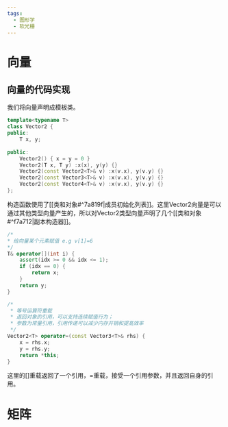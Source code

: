 ```yaml
---
tags:
  - 图形学
  - 软光栅
---
```

# 向量

## 向量的代码实现

我们将向量声明成模板类。
```Cpp
template<typename T>
class Vector2 {
public:
	T x, y;
	
public:
	Vector2() { x = y = 0 }
	Vector2(T x, T y) :x(x), y(y) {}
	Vector2(const Vector2<T>& v) :x(v.x), y(v.y) {}
	Vector2(const Vector3<T>& v) :x(v.x), y(v.y) {}
	Vector2(const Vector4<T>& v) :x(v.x), y(v.y) {}
};
```
构造函数使用了[[类和对象#^7a819f|成员初始化列表]]。这里Vector2向量是可以通过其他类型向量产生的，所以对Vector2类型向量声明了几个[[类和对象#^f7a712|副本构造器]]。

```Cpp
/*
* 给向量某个元素赋值 e.g v[1]=6
*/
T& operator[](int i) {
	assert(idx >= 0 && idx <= 1);
	if (idx == 0) {
		return x;
	}
	return y;
}

/*
 * 等号运算符重载
 * 返回对象的引用，可以支持连续赋值行为；
 * 参数为常量引用，引用传递可以减少内存开销和提高效率
 */
Vector2<T> operator=(const Vector3<T>& rhs) {
	x = rhs.x;
	y = rhs.y;
	return *this;
}
```
这里的[]重载返回了一个引用，=重载，接受一个引用参数，并且返回自身的引用。

# 矩阵

